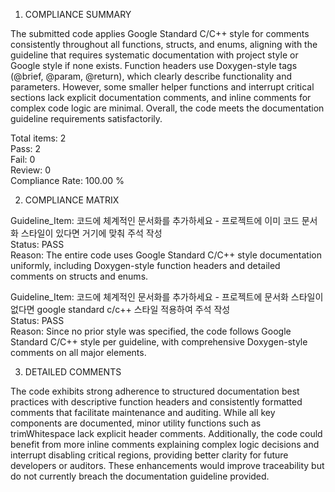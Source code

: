 1) COMPLIANCE SUMMARY

The submitted code applies Google Standard C/C++ style for comments consistently throughout all functions, structs, and enums, aligning with the guideline that requires systematic documentation with project style or Google style if none exists. Function headers use Doxygen-style tags (@brief, @param, @return), which clearly describe functionality and parameters. However, some smaller helper functions and interrupt critical sections lack explicit documentation comments, and inline comments for complex code logic are minimal. Overall, the code meets the documentation guideline requirements satisfactorily.

Total items: 2  
Pass: 2  
Fail: 0  
Review: 0  
Compliance Rate: 100.00 %

2) COMPLIANCE MATRIX

Guideline_Item: 코드에 체계적인 문서화를 추가하세요 - 프로젝트에 이미 코드 문서화 스타일이 있다면 거기에 맞춰 주석 작성  
Status: PASS  
Reason: The entire code uses Google Standard C/C++ style documentation uniformly, including Doxygen-style function headers and detailed comments on structs and enums.

Guideline_Item: 코드에 체계적인 문서화를 추가하세요 - 프로젝트에 문서화 스타일이 없다면 google standard c/c++ 스타일 적용하여 주석 작성  
Status: PASS  
Reason: Since no prior style was specified, the code follows Google Standard C/C++ style per guideline, with comprehensive Doxygen-style comments on all major elements.

3) DETAILED COMMENTS

The code exhibits strong adherence to structured documentation best practices with descriptive function headers and consistently formatted comments that facilitate maintenance and auditing. While all key components are documented, minor utility functions such as trimWhitespace lack explicit header comments. Additionally, the code could benefit from more inline comments explaining complex logic decisions and interrupt disabling critical regions, providing better clarity for future developers or auditors. These enhancements would improve traceability but do not currently breach the documentation guideline provided.